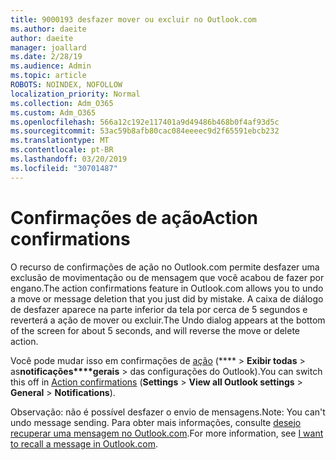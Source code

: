 ```yaml
---
title: 9000193 desfazer mover ou excluir no Outlook.com
ms.author: daeite
author: daeite
manager: joallard
ms.date: 2/28/19
ms.audience: Admin
ms.topic: article
ROBOTS: NOINDEX, NOFOLLOW
localization_priority: Normal
ms.collection: Adm_O365
ms.custom: Adm_O365
ms.openlocfilehash: 566a12c192e117401a9d49486b468b0f4af93d5c
ms.sourcegitcommit: 53ac59b8afb80cac084eeeec9d2f65591ebcb232
ms.translationtype: MT
ms.contentlocale: pt-BR
ms.lasthandoff: 03/20/2019
ms.locfileid: "30701487"
---
```

# <a name="action-confirmations"></a><span data-ttu-id="67dda-102">Confirmações de ação</span><span class="sxs-lookup"><span data-stu-id="67dda-102">Action confirmations</span></span>

<span data-ttu-id="67dda-103">O recurso de confirmações de ação no Outlook.com permite desfazer uma exclusão de movimentação ou de mensagem que você acabou de fazer por engano.</span><span class="sxs-lookup"><span data-stu-id="67dda-103">The action confirmations feature in Outlook.com allows you to undo a move or message deletion that you just did by mistake.</span></span> <span data-ttu-id="67dda-104">A caixa de diálogo de desfazer aparece na parte inferior da tela por cerca de 5 segundos e reverterá a ação de mover ou excluir.</span><span class="sxs-lookup"><span data-stu-id="67dda-104">The Undo dialog appears at the bottom of the screen for about 5 seconds, and will reverse the move or delete action.</span></span>

<span data-ttu-id="67dda-105">Você pode mudar isso em confirmações de [ação](https://outlook.live.com/mail/options/general/notifications) (\*\*\*\* > **Exibir todas** > as**notificações\*\*\*\*gerais** > das configurações do Outlook).</span><span class="sxs-lookup"><span data-stu-id="67dda-105">You can switch this off in [Action confirmations](https://outlook.live.com/mail/options/general/notifications) (**Settings** > **View all Outlook settings** > **General** > **Notifications**).</span></span>

<span data-ttu-id="67dda-106">Observação: não é possível desfazer o envio de mensagens.</span><span class="sxs-lookup"><span data-stu-id="67dda-106">Note: You can't undo message sending.</span></span> <span data-ttu-id="67dda-107">Para obter mais informações, consulte [desejo recuperar uma mensagem no Outlook.com](https://support.office.com/article/c069ddde-5282-4085-8f4c-d7b133324f8a).</span><span class="sxs-lookup"><span data-stu-id="67dda-107">For more information, see [I want to recall a message in Outlook.com](https://support.office.com/article/c069ddde-5282-4085-8f4c-d7b133324f8a).</span></span>